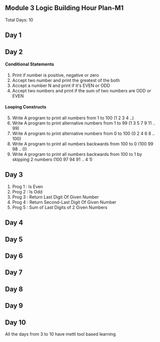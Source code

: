 ## Module 3 Logic Building Hour Plan-M1

Total Days: 10

## Day 1 

## Day 2
#### Conditional Statements
1. Print if number is positive, negative or zero
2. Accept two number and print the greatest of the both
3. Accept a number N and print if it's EVEN or ODD
4. Accept two numbers and print if the sum of two numbers are ODD or EVEN

#### Looping Constructs
5. Write A program to print all numbers from 1 to 100 (1 2 3 4 ..)
6. Write A program to print alternative numbers from 1 to 99 (1 3 5 7 9 11 .. 99)
7. Write A program to print alternative numbers from 0 to 100 (0 2 4 6 8 .. 100)
8. Write A program to print all numbers backwards from 100 to 0 (100 99 98 .. 0)
9. Write A program to print all numbers backwards from 100 to 1 by skipping 2 numbers (100 97 94 91 .. 4 1)

## Day 3
1. Prog 1 : Is Even
2. Prog 2 : Is Odd
3. Prog 3 : Return Last Digit Of Given Number
4. Prog 4 : Return Second-Last Digit Of Given Number
5. Prog 5 : Sum of Last Digits of 2 Given Numbers

## Day 4
## Day 5
## Day 6
## Day 7
## Day 8
## Day 9
## Day 10

All the days from 3 to 10 have mettl tool based learning
